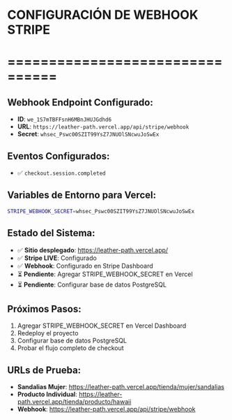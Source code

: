 # CONFIGURACIÓN DE WEBHOOK STRIPE
# ================================

## Webhook Endpoint Configurado:
- **ID**: `we_1S7mTBFFsnH6MBnJHUJGdhd6`
- **URL**: `https://leather-path.vercel.app/api/stripe/webhook`
- **Secret**: `whsec_Pswc00SZIT99YsZ7JNUOlSNcwuJoSwEx`

## Eventos Configurados:
- ✅ `checkout.session.completed`

## Variables de Entorno para Vercel:
```bash
STRIPE_WEBHOOK_SECRET=whsec_Pswc00SZIT99YsZ7JNUOlSNcwuJoSwEx
```

## Estado del Sistema:
- ✅ **Sitio desplegado**: https://leather-path.vercel.app/
- ✅ **Stripe LIVE**: Configurado
- ✅ **Webhook**: Configurado en Stripe Dashboard
- ⏳ **Pendiente**: Agregar STRIPE_WEBHOOK_SECRET en Vercel
- ⏳ **Pendiente**: Configurar base de datos PostgreSQL

## Próximos Pasos:
1. Agregar STRIPE_WEBHOOK_SECRET en Vercel Dashboard
2. Redeploy el proyecto
3. Configurar base de datos PostgreSQL
4. Probar el flujo completo de checkout

## URLs de Prueba:
- **Sandalias Mujer**: https://leather-path.vercel.app/tienda/mujer/sandalias
- **Producto Individual**: https://leather-path.vercel.app/tienda/producto/hawaii
- **Webhook**: https://leather-path.vercel.app/api/stripe/webhook

